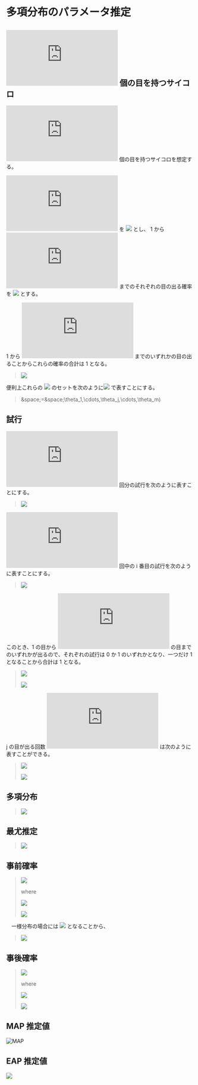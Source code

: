 # 多項分布のパラメータ推定

## ![m](https://latex.codecogs.com/gif.latex?m) 個の目を持つサイコロ

![m](https://latex.codecogs.com/gif.latex?m) 個の目を持つサイコロを想定する。

![j](https://latex.codecogs.com/gif.latex?j) を ![](https://latex.codecogs.com/gif.latex?1\leq&space;j\leq&space;1) とし、
1 から ![m](https://latex.codecogs.com/gif.latex?m) までのそれぞれの目の出る確率を ![](https://latex.codecogs.com/gif.latex?\theta_j) とする。

1 から ![m](https://latex.codecogs.com/gif.latex?m) までのいずれかの目の出ることからこれらの確率の合計は 1 となる。

> ![](https://latex.codecogs.com/gif.latex?\sum_{j=1}^m\theta_j=1)

便利上これらの ![](https://latex.codecogs.com/gif.latex?\theta_j) のセットを次のように![](https://latex.codecogs.com/gif.latex?\boldsymbol{\theta}) で表すことにする。

> 
> &space;=&space;\theta_1,\cdots,\theta_j,\cdots,\theta_m)
> 


## 試行

![n](https://latex.codecogs.com/gif.latex?n) 回分の試行を次のように表すことにする。

> 
> ![](https://latex.codecogs.com/gif.latex?\boldsymbol{x}&space;=&space;\boldsymbol{x}_1,\cdots,\boldsymbol{x}_i,\cdots,\boldsymbol{x}_n)
> 

![n](https://latex.codecogs.com/gif.latex?n) 回中の i 番目の試行を次のように表すことにする。

> ![](https://latex.codecogs.com/gif.latex?\boldsymbol{x}_i&space;=&space;x_{1j},\cdots,x_{ij},\cdots,x_{nj})

このとき、1 の目から ![m](https://latex.codecogs.com/gif.latex?m) の目までのいずれかが出るので、それぞれの試行は 0 か 1 のいずれかとなり、一つだけ 1 となることから合計は 1 となる。

> ![](https://latex.codecogs.com/gif.latex?x_{ij}&space;\in&space;\{0,1\})
> 
> ![](https://latex.codecogs.com/gif.latex?\sum_{j=1}^mx_{ij}=1)
> 

j の目が出る回数 ![r_j](https://latex.codecogs.com/gif.latex?r_j) は次のように表すことができる。

> 
> ![](https://latex.codecogs.com/gif.latex?r_j=\sum_{i=1}^nx_{ij})
> 
> ![](https://latex.codecogs.com/gif.latex?\sum_{j=1}^mr_j=n)
> 


## 多項分布

> 
> ![](https://latex.codecogs.com/gif.latex?p(\boldsymbol{x}|\boldsymbol{\theta})=\prod_{j=1}^m\theta_{j}^{r_j})
> 

## 最尤推定

> 
> ![](https://latex.codecogs.com/gif.latex?\hat{\theta_{j}}&space;=&space;\dfrac{r_j}{n})
> 

## 事前確率

> 
> ![](https://latex.codecogs.com/gif.latex?p(\boldsymbol{\theta})&space;=&space;\dfrac{1}{B(\boldsymbol{\alpha})}\prod_{j=1}^{m}\theta_j^{\alpha_j&space;-1})
> 
> where
> 
> ![](https://latex.codecogs.com/gif.latex?B(\boldsymbol{\alpha})&space;=&space;\dfrac{\Pi_{j=1}^{m}\Gamma(\alpha_j)}{\Gamma(\Sigma_{j=1}^m\alpha_j)})
> 
> ![](https://latex.codecogs.com/gif.latex?\boldsymbol{\alpha}&space;=&space;\alpha_1,\cdots,\alpha_j,\cdots,\alpha_m)

　一様分布の場合には ![](https://latex.codecogs.com/gif.latex?\alpha_j&space;=&space;1) となることから、

> ![](https://latex.codecogs.com/gif.latex?B(\boldsymbol{\alpha})&space;=&space;\dfrac{\Pi_{j=1}^{m}\Gamma(1)}{\Gamma(\Sigma_{j=1}^m1)}&space;=&space;\dfrac{1}{(m-1)!})
> 

## 事後確率

> 
> ![](https://latex.codecogs.com/gif.latex?p(\boldsymbol{\theta}|\boldsymbol{x})=\dfrac{1}{B(\boldsymbol{\alpha'})}\prod_{j=1}^{m}\theta_j^{\alpha_j'-1})
> 
> where
> 
> ![](https://latex.codecogs.com/gif.latex?\boldsymbol{\alpha'}&space;=&space;\alpha_1',\cdots,\alpha_j',\cdots,\alpha_m')
> 
> ![](https://latex.codecogs.com/gif.latex?\alpha_{j}'&space;=&space;\alpha_j+r_j)
> 

## MAP 推定値

![MAP](https://latex.codecogs.com/gif.latex?\hat{\theta_j}_{MAP}=\dfrac{r_j&space;&plus;&space;\alpha_j&space;-1}{n+\Sigma_{j=1}^{m}r_j-m})

## EAP 推定値

![](https://latex.codecogs.com/gif.latex?{\hat{\theta_j}}_{EAP}=\dfrac{r_j&plus;\alpha_j}{n&plus;\Sigma_{j=1}^{m}r_j})

